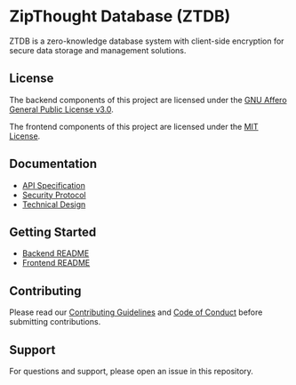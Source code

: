 # ZipThought Database (ZTDB)

ZTDB is a zero-knowledge database system with client-side encryption for secure data storage and management solutions.

## License

The backend components of this project are licensed under the [GNU Affero General Public License v3.0](LICENSE-AGPL).

The frontend components of this project are licensed under the [MIT License](LICENSE-MIT).

## Documentation

- [API Specification](docs/api-spec.yaml)
- [Security Protocol](docs/security-protocol.md)
- [Technical Design](docs/technical-design.md)

## Getting Started

- [Backend README](backend/README.md)
- [Frontend README](frontend/README.md)

## Contributing

Please read our [Contributing Guidelines](CONTRIBUTING.md) and [Code of Conduct](CODE_OF_CONDUCT.md) before submitting contributions.

## Support

For questions and support, please open an issue in this repository.